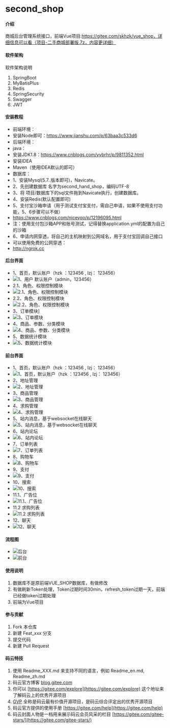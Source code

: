 # second_shop

#### 介绍
商城后台管理系统接口，前端Vue项目:https://gitee.com/skhzk/vue_shop，详细信息可以看（项目-二手商城部署版.7z，内容更详细）
#### 软件架构
软件架构说明

1.  SpringBoot
2.  MyBatisPlus
3.  Redis
4.  SpringSecurity
5.  Swagger
6.  JWT

#### 安装教程


- 前端环境：
- 安装Node即可：https://www.jianshu.com/p/63baa3c533d6
- 后端环境：
- java：
- 安装JDK1.8：https://www.cnblogs.com/yybrhr/p/9811352.html
- 安装IDEA
- Maven（使用IDEA默认的即可）
- 数据库：
- 1、安装Mysql(5.7..版本即可)，Navicate。
- 2、先创建数据库 名字为second_hand_shop，编码UTF-8
- 3、将 项目/数据库下的sql文件拖到Navicate执行，创建数据库。
- 4、安装Redis(默认配置即可)
- 5、支付宝沙箱申请（用于测试支付宝支付，需自己申请，如果不使用支付功能，5、6步骤可以不做）
- https://www.cnblogs.com/niceyoo/p/12196095.html
- 注：使用支付包沙箱APP和账号测试，记得替换application.yml的配置为自己的沙箱
- 6、申请内网穿透，将自己的主机映射到公网域名，用于支付宝回调自己接口
- 可以使用免费的公网穿透：
- http://ngrok.cc


#### 后台界面

- 1、首页，默认账户（hzk ：123456 , lzj： 123456）
- ![1、用户 默认账户（admin，123456）](https://images.gitee.com/uploads/images/2020/0529/220038_ab0236fd_2016556.png "屏幕截图.png")
- 2.1、角色、权限控制模块
- ![2.1、角色、权限控制模块](https://images.gitee.com/uploads/images/2020/0529/220106_7c8878ca_2016556.png "屏幕截图.png")
- 2.2、角色、权限控制模块 
- ![2.2、角色、权限控制模块](https://images.gitee.com/uploads/images/2020/0529/220205_bfc00cd8_2016556.png "屏幕截图.png")
- 3、订单模块]
- ![3、订单模块](https://images.gitee.com/uploads/images/2020/0529/220234_b6ffeb12_2016556.png "屏幕截图.png")
- 4、商品、参数、分类模块
- ![4、商品、参数、分类模块](https://images.gitee.com/uploads/images/2020/0529/220256_62f9cbdc_2016556.png "屏幕截图.png")
- 5、数据统计模块
- ![5、数据统计模块](https://images.gitee.com/uploads/images/2020/0529/220308_151f846c_2016556.png "屏幕截图.png")

#### 前台界面

- 1、首页，默认账户（hzk ：123456 , lzj： 123456）
- ![1、首页，默认账户（hzk ：123456 , lzj： 123456）](https://images.gitee.com/uploads/images/2020/0529/220359_9955512a_2016556.png "屏幕截图.png")
- 2、地址管理
- ![2、地址管理](https://images.gitee.com/uploads/images/2020/0529/220425_7b3787d4_2016556.png "屏幕截图.png")
- 3、商品管理
- ![3、商品管理](https://images.gitee.com/uploads/images/2020/0529/220436_61943a33_2016556.png "屏幕截图.png")
- 4、求购管理
- ![4、求购管理](https://images.gitee.com/uploads/images/2020/0529/220450_827cdd36_2016556.png "屏幕截图.png")
- 5、站内消息，基于websocket在线聊天
- ![5、站内消息，基于websocket在线聊天](https://images.gitee.com/uploads/images/2020/0529/220503_29aa6cf8_2016556.png "屏幕截图.png")
- 6、站内论坛
- ![6、站内论坛](https://images.gitee.com/uploads/images/2020/0529/220525_06fd9fdf_2016556.png "屏幕截图.png")
- 7、订单列表
- ![7、订单列表](https://images.gitee.com/uploads/images/2020/0529/220548_6c48d069_2016556.png "屏幕截图.png")
- 8、购物车
- ![8、购物车](https://images.gitee.com/uploads/images/2020/0529/220606_e7d8c9e6_2016556.png "屏幕截图.png")
- 9、支付
- ![9、支付](https://images.gitee.com/uploads/images/2020/0529/220620_b91b0985_2016556.png "屏幕截图.png")
- 10、搜索
- ![10、搜索](https://images.gitee.com/uploads/images/2020/0529/220632_ebbf2b25_2016556.png "屏幕截图.png")
- 11.1、广告位
- ![11.1、广告位](https://images.gitee.com/uploads/images/2020/0529/220652_4e2e5946_2016556.png "屏幕截图.png")
- 11.2 求购列表
- ![11.2 求购列表](https://images.gitee.com/uploads/images/2020/0529/220721_890506fc_2016556.png "屏幕截图.png")
- 12、聊天
- ![12、聊天](https://images.gitee.com/uploads/images/2020/0529/220736_faeef9f7_2016556.png "屏幕截图.png")

#### 流程图

- ![后台](https://images.gitee.com/uploads/images/2020/0529/220837_f0efce32_2016556.png "屏幕截图.png")
- ![前台](https://images.gitee.com/uploads/images/2020/0529/220937_0c9395d4_2016556.png "屏幕截图.png")


#### 使用说明

1.  数据库不是原前端VUE_SHOP数据库，有做修改
2.  有做刷新Token处理，Token过期时间30min，refresh_token过期一天，前端已经做token过期处理
3.  前端为Vue项目
 
#### 参与贡献

1.  Fork 本仓库
2.  新建 Feat_xxx 分支
3.  提交代码
4.  新建 Pull Request


#### 码云特技

1.  使用 Readme\_XXX.md 来支持不同的语言，例如 Readme\_en.md, Readme\_zh.md
2.  码云官方博客 [blog.gitee.com](https://blog.gitee.com)
3.  你可以 [https://gitee.com/explore](https://gitee.com/explore) 这个地址来了解码云上的优秀开源项目
4.  [GVP](https://gitee.com/gvp) 全称是码云最有价值开源项目，是码云综合评定出的优秀开源项目
5.  码云官方提供的使用手册 [https://gitee.com/help](https://gitee.com/help)
6.  码云封面人物是一档用来展示码云会员风采的栏目 [https://gitee.com/gitee-stars/](https://gitee.com/gitee-stars/)
